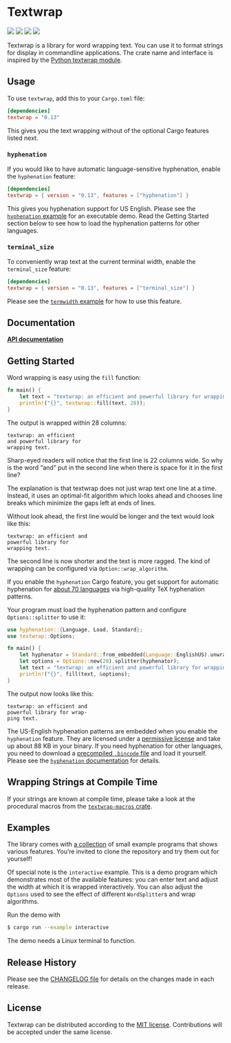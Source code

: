 # Textwrap

[![](https://github.com/mgeisler/textwrap/workflows/build/badge.svg)][build-status]
[![](https://codecov.io/gh/mgeisler/textwrap/branch/master/graph/badge.svg)][codecov]
[![](https://img.shields.io/crates/v/textwrap.svg)][crates-io]
[![](https://docs.rs/textwrap/badge.svg)][api-docs]

Textwrap is a library for word wrapping text. You can use it to format
strings for display in commandline applications. The crate name and
interface is inspired by the [Python textwrap module][py-textwrap].

## Usage

To use `textwrap`, add this to your `Cargo.toml` file:
```toml
[dependencies]
textwrap = "0.13"
```

This gives you the text wrapping without of the optional Cargo
features listed next.

### `hyphenation`

If you would like to have automatic language-sensitive hyphenation,
enable the `hyphenation` feature:

```toml
[dependencies]
textwrap = { version = "0.13", features = ["hyphenation"] }
```

This gives you hyphenation support for US English. Please see the
[`hyphenation` example] for an executable demo. Read the Getting
Started section below to see how to load the hyphenation patterns for
other languages.

### `terminal_size`

To conveniently wrap text at the current terminal width, enable the
`terminal_size` feature:

```toml
[dependencies]
textwrap = { version = "0.13", features = ["terminal_size"] }
```

Please see the [`termwidth` example] for how to use this feature.

## Documentation

**[API documentation][api-docs]**

## Getting Started

Word wrapping is easy using the `fill` function:

```rust
fn main() {
    let text = "textwrap: an efficient and powerful library for wrapping text.";
    println!("{}", textwrap::fill(text, 28));
}
```

The output is wrapped within 28 columns:

```
textwrap: an efficient
and powerful library for
wrapping text.
```

Sharp-eyed readers will notice that the first line is 22 columns wide.
So why is the word “and” put in the second line when there is space
for it in the first line?

The explanation is that textwrap does not just wrap text one line at a
time. Instead, it uses an optimal-fit algorithm which looks ahead and
chooses line breaks which minimize the gaps left at ends of lines.

Without look ahead, the first line would be longer and the text would
look like this:

```
textwrap: an efficient and
powerful library for
wrapping text.
```

The second line is now shorter and the text is more ragged. The kind
of wrapping can be configured via `Option::wrap_algorithm`.

If you enable the `hyphenation` Cargo feature, you get support for
automatic hyphenation for [about 70 languages][patterns] via
high-quality TeX hyphenation patterns.

Your program must load the hyphenation pattern and configure
`Options::splitter` to use it:

```rust
use hyphenation::{Language, Load, Standard};
use textwrap::Options;

fn main() {
    let hyphenator = Standard::from_embedded(Language::EnglishUS).unwrap();
    let options = Options::new(28).splitter(hyphenator);
    let text = "textwrap: an efficient and powerful library for wrapping text.";
    println!("{}", fill(text, &options);
}
```

The output now looks like this:
```
textwrap: an efficient and
powerful library for wrap-
ping text.
```

The US-English hyphenation patterns are embedded when you enable the
`hyphenation` feature. They are licensed under a [permissive
license][en-us license] and take up about 88 KB in your binary. If you
need hyphenation for other languages, you need to download a
[precompiled `.bincode` file][bincode] and load it yourself. Please
see the [`hyphenation` documentation] for details.

## Wrapping Strings at Compile Time

If your strings are known at compile time, please take a look at the
procedural macros from the [`textwrap-macros` crate].


## Examples

The library comes with [a
collection](https://github.com/mgeisler/textwrap/tree/master/examples)
of small example programs that shows various features. You’re invited
to clone the repository and try them out for yourself!

Of special note is the `interactive` example. This is a demo program
which demonstrates most of the available features: you can enter text
and adjust the width at which it is wrapped interactively. You can
also adjust the `Options` used to see the effect of different
`WordSplitter`s and wrap algorithms.

Run the demo with

```sh
$ cargo run --example interactive
```

The demo needs a Linux terminal to function.

## Release History

Please see the [CHANGELOG file] for details on the changes made in
each release.

## License

Textwrap can be distributed according to the [MIT license][mit].
Contributions will be accepted under the same license.

[crates-io]: https://crates.io/crates/textwrap
[build-status]: https://github.com/mgeisler/textwrap/actions?query=workflow%3Abuild+branch%3Amaster
[codecov]: https://codecov.io/gh/mgeisler/textwrap
[py-textwrap]: https://docs.python.org/library/textwrap
[`textwrap-macros` crate]: https://crates.io/crates/textwrap-macros
[`hyphenation` example]: https://github.com/mgeisler/textwrap/blob/master/examples/hyphenation.rs
[`termwidth` example]: https://github.com/mgeisler/textwrap/blob/master/examples/termwidth.rs
[patterns]: https://github.com/tapeinosyne/hyphenation/tree/master/patterns-tex
[en-us license]: https://github.com/hyphenation/tex-hyphen/blob/master/hyph-utf8/tex/generic/hyph-utf8/patterns/tex/hyph-en-us.tex
[bincode]: https://github.com/tapeinosyne/hyphenation/tree/master/dictionaries
[`hyphenation` documentation]: http://docs.rs/hyphenation
[api-docs]: https://docs.rs/textwrap/
[CHANGELOG file]: https://github.com/mgeisler/textwrap/blob/master/CHANGELOG.md
[mit]: LICENSE
